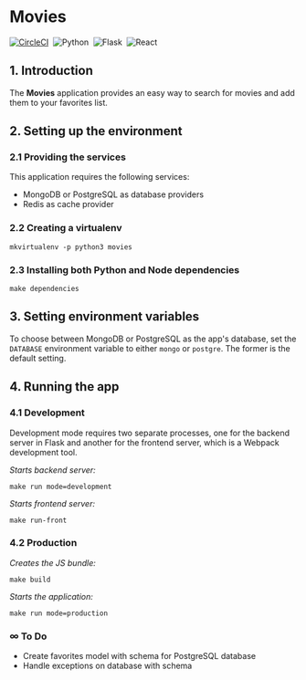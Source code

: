# Movies

[![CircleCI](https://img.shields.io/circleci/build/gh/marcelo-vp/movies)](https://circleci.com/gh/marcelo-vp/movies)&nbsp;
![Python](https://img.shields.io/badge/python-3.9.2-blue)&nbsp;
![Flask](https://img.shields.io/badge/flask-1.0.2-blue)&nbsp;
![React](https://img.shields.io/badge/react-16.8.6-green)

## 1. Introduction
The **Movies** application provides an easy way to search for movies and add them to your favorites list.

## 2. Setting up the environment
### 2.1 Providing the services
This application requires the following services:
- MongoDB or PostgreSQL as database providers
- Redis as cache provider
### 2.2 Creating a virtualenv
    mkvirtualenv -p python3 movies
### 2.3 Installing both Python and Node dependencies
    make dependencies

## 3. Setting environment variables
To choose between MongoDB or PostgreSQL as the app's database, set the `DATABASE` environment variable to either `mongo` or `postgre`. The former is the default setting.

## 4. Running the app
### 4.1 Development
Development mode requires two separate processes, one for the backend server in Flask and
another for the frontend server, which is a Webpack development tool.

*Starts backend server:*

    make run mode=development

*Starts frontend server:*

    make run-front
### 4.2 Production
*Creates the JS bundle:*

    make build

*Starts the application:*

    make run mode=production

### ∞ To Do
- Create favorites model with schema for PostgreSQL database
- Handle exceptions on database with schema
